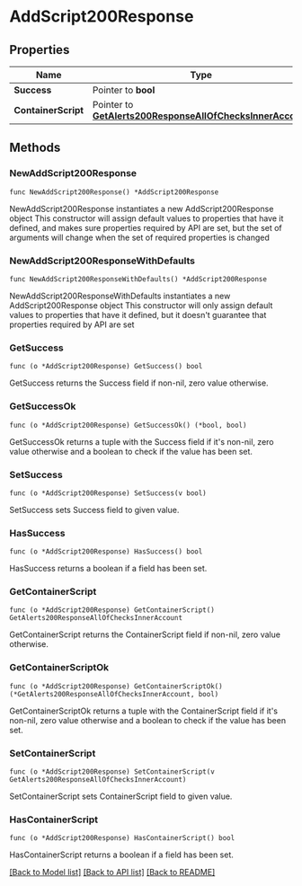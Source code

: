 # AddScript200Response

## Properties

Name | Type | Description | Notes
------------ | ------------- | ------------- | -------------
**Success** | Pointer to **bool** |  | [optional] 
**ContainerScript** | Pointer to [**GetAlerts200ResponseAllOfChecksInnerAccount**](GetAlerts200ResponseAllOfChecksInnerAccount.md) |  | [optional] 

## Methods

### NewAddScript200Response

`func NewAddScript200Response() *AddScript200Response`

NewAddScript200Response instantiates a new AddScript200Response object
This constructor will assign default values to properties that have it defined,
and makes sure properties required by API are set, but the set of arguments
will change when the set of required properties is changed

### NewAddScript200ResponseWithDefaults

`func NewAddScript200ResponseWithDefaults() *AddScript200Response`

NewAddScript200ResponseWithDefaults instantiates a new AddScript200Response object
This constructor will only assign default values to properties that have it defined,
but it doesn't guarantee that properties required by API are set

### GetSuccess

`func (o *AddScript200Response) GetSuccess() bool`

GetSuccess returns the Success field if non-nil, zero value otherwise.

### GetSuccessOk

`func (o *AddScript200Response) GetSuccessOk() (*bool, bool)`

GetSuccessOk returns a tuple with the Success field if it's non-nil, zero value otherwise
and a boolean to check if the value has been set.

### SetSuccess

`func (o *AddScript200Response) SetSuccess(v bool)`

SetSuccess sets Success field to given value.

### HasSuccess

`func (o *AddScript200Response) HasSuccess() bool`

HasSuccess returns a boolean if a field has been set.

### GetContainerScript

`func (o *AddScript200Response) GetContainerScript() GetAlerts200ResponseAllOfChecksInnerAccount`

GetContainerScript returns the ContainerScript field if non-nil, zero value otherwise.

### GetContainerScriptOk

`func (o *AddScript200Response) GetContainerScriptOk() (*GetAlerts200ResponseAllOfChecksInnerAccount, bool)`

GetContainerScriptOk returns a tuple with the ContainerScript field if it's non-nil, zero value otherwise
and a boolean to check if the value has been set.

### SetContainerScript

`func (o *AddScript200Response) SetContainerScript(v GetAlerts200ResponseAllOfChecksInnerAccount)`

SetContainerScript sets ContainerScript field to given value.

### HasContainerScript

`func (o *AddScript200Response) HasContainerScript() bool`

HasContainerScript returns a boolean if a field has been set.


[[Back to Model list]](../README.md#documentation-for-models) [[Back to API list]](../README.md#documentation-for-api-endpoints) [[Back to README]](../README.md)


